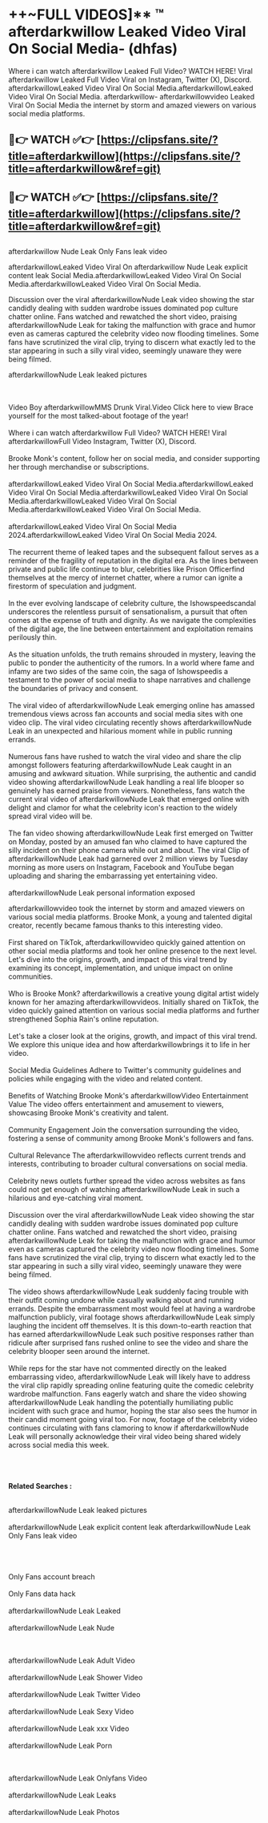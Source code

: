 #  ++~FULL VIDEOS]** ™ afterdarkwillow Leaked Video Viral On Social Media- (dhfas)

Where i can watch afterdarkwillow Leaked Full Video? WATCH HERE! Viral afterdarkwillow Leaked Full Video Viral on Instagram, Twitter (X), Discord.
afterdarkwillowLeaked Video Viral On Social Media.afterdarkwillowLeaked Video Viral On Social Media.
afterdarkwillow- afterdarkwillowvideo Leaked Viral On Social Media the internet by storm and amazed viewers on various social media platforms.



## 🔴👉 WATCH ✅👉 [https://clipsfans.site/?title=afterdarkwillow](https://clipsfans.site/?title=afterdarkwillow&ref=git)


## 🔴👉 WATCH ✅👉 [https://clipsfans.site/?title=afterdarkwillow](https://clipsfans.site/?title=afterdarkwillow&ref=git)
##


afterdarkwillow Nude Leak Only Fans leak video 


afterdarkwillowLeaked Video Viral On  afterdarkwillow Nude Leak explicit content leak Social Media.afterdarkwillowLeaked Video Viral On Social Media.afterdarkwillowLeaked Video Viral On Social Media.



Discussion over the viral afterdarkwillowNude Leak video showing the star candidly dealing with sudden wardrobe issues dominated pop culture chatter online. Fans watched and rewatched the short video, praising afterdarkwillowNude Leak for taking the malfunction with grace and humor even as cameras captured the celebrity video now flooding timelines. Some fans have scrutinized the viral clip, trying to discern what exactly led to the star appearing in such a silly viral video, seemingly unaware they were being filmed.


afterdarkwillowNude Leak leaked pictures


  <br>

  <br>
Video Boy afterdarkwillowMMS Drunk Viral.Video Click here to view Brace yourself for the most talked-about footage of the year!
<br><br>
Where i can watch afterdarkwillow Full Video? WATCH HERE! Viral afterdarkwillowFull Video Instagram, Twitter (X), Discord.
<br><br>
Brooke Monk's content, follow her on social media, and consider supporting her through merchandise or subscriptions.
<br><br>
afterdarkwillowLeaked Video Viral On Social Media.afterdarkwillowLeaked Video Viral On Social Media.afterdarkwillowLeaked Video Viral On Social Media.afterdarkwillowLeaked Video Viral On Social Media.afterdarkwillowLeaked Video Viral On Social Media.
<br><br>
afterdarkwillowLeaked Video Viral On Social Media 2024.afterdarkwillowLeaked Video Viral On Social Media 2024.
<br><br>
The recurrent theme of leaked tapes and the subsequent fallout serves as a reminder of the fragility of reputation in the digital era. As the lines between private and public life continue to blur, celebrities like Prison Officerfind themselves at the mercy of internet chatter, where a rumor can ignite a firestorm of speculation and judgment.
<br><br>
In the ever evolving landscape of celebrity culture, the Ishowspeedscandal underscores the relentless pursuit of sensationalism, a pursuit that often comes at the expense of truth and dignity. As we navigate the complexities of the digital age, the line between entertainment and exploitation remains perilously thin.
<br><br>
As the situation unfolds, the truth remains shrouded in mystery, leaving the public to ponder the authenticity of the rumors. In a world where fame and infamy are two sides of the same coin, the saga of Ishowspeedis a testament to the power of social media to shape narratives and challenge the boundaries of privacy and consent.
<br><br>
The viral video of afterdarkwillowNude Leak emerging online has amassed tremendous views across fan accounts and social media sites with one video clip. The viral video circulating recently shows afterdarkwillowNude Leak in an unexpected and hilarious moment while in public running errands.
<br><br>
Numerous fans have rushed to watch the viral video and share the clip amongst followers featuring afterdarkwillowNude Leak caught in an amusing and awkward situation. While surprising, the authentic and candid video showing afterdarkwillowNude Leak handling a real life blooper so genuinely has earned praise from viewers. Nonetheless, fans watch the current viral video of afterdarkwillowNude Leak that emerged online with delight and clamor for what the celebrity icon's reaction to the widely spread viral video will be.
<br><br>
The fan video showing afterdarkwillowNude Leak first emerged on Twitter on Monday, posted by an amused fan who claimed to have captured the silly incident on their phone camera while out and about. The viral Clip of afterdarkwillowNude Leak had garnered over 2 million views by Tuesday morning as more users on Instagram, Facebook and YouTube began uploading and sharing the embarrassing yet entertaining video.
<br><br>
afterdarkwillowNude Leak personal information exposed

afterdarkwillowvideo took the internet by storm and amazed viewers on various social media platforms. Brooke Monk, a young and talented digital creator, recently became famous thanks to this interesting video.
<br><br>
First shared on TikTok, afterdarkwillowvideo quickly gained attention on other social media platforms and took her online presence to the next level. Let's dive into the origins, growth, and impact of this viral trend by examining its concept, implementation, and unique impact on online communities.
<br><br>
Who is Brooke Monk? afterdarkwillowis a creative young digital artist widely known for her amazing afterdarkwillowvideos. Initially shared on TikTok, the video quickly gained attention on various social media platforms and further strengthened Sophia Rain's online reputation.
<br><br>
Let's take a closer look at the origins, growth, and impact of this viral trend. We explore this unique idea and how afterdarkwillowbrings it to life in her video.
<br><br>
Social Media Guidelines Adhere to Twitter's community guidelines and policies while engaging with the video and related content.
<br><br>
Benefits of Watching Brooke Monk's afterdarkwillowVideo Entertainment Value The video offers entertainment and amusement to viewers, showcasing Brooke Monk's creativity and talent.
<br><br>
Community Engagement Join the conversation surrounding the video, fostering a sense of community among Brooke Monk's followers and fans.
<br><br>
Cultural Relevance The afterdarkwillowvideo reflects current trends and interests, contributing to broader cultural conversations on social media.
<br><br>
Celebrity news outlets further spread the video across websites as fans could not get enough of watching afterdarkwillowNude Leak in such a hilarious and eye-catching viral moment.
<br><br>
Discussion over the viral afterdarkwillowNude Leak video showing the star candidly dealing with sudden wardrobe issues dominated pop culture chatter online. Fans watched and rewatched the short video, praising afterdarkwillowNude Leak for taking the malfunction with grace and humor even as cameras captured the celebrity video now flooding timelines. Some fans have scrutinized the viral clip, trying to discern what exactly led to the star appearing in such a silly viral video, seemingly unaware they were being filmed.
<br><br>
The video shows afterdarkwillowNude Leak suddenly facing trouble with their outfit coming undone while casually walking about and running errands. Despite the embarrassment most would feel at having a wardrobe malfunction publicly, viral footage shows afterdarkwillowNude Leak simply laughing the incident off themselves. It is this down-to-earth reaction that has earned afterdarkwillowNude Leak such positive responses rather than ridicule after surprised fans rushed online to see the video and share the celebrity blooper seen around the internet.
<br><br>
While reps for the star have not commented directly on the leaked embarrassing video, afterdarkwillowNude Leak will likely have to address the viral clip rapidly spreading online featuring quite the comedic celebrity wardrobe malfunction. Fans eagerly watch and share the video showing afterdarkwillowNude Leak handling the potentially humiliating public incident with such grace and humor, hoping the star also sees the humor in their candid moment going viral too. For now, footage of the celebrity video continues circulating with fans clamoring to know if afterdarkwillowNude Leak will personally acknowledge their viral video being shared widely across social media this week.
<br><br>

<br><br>
<strong>Related Searches :</strong>
<br><br>

afterdarkwillowNude Leak leaked pictures
<br><br>
afterdarkwillowNude Leak explicit content leak
afterdarkwillowNude Leak Only Fans leak video
<br><br>

<br><br>
Only Fans account breach
<br><br>
Only Fans data hack
<br><br>
afterdarkwillowNude Leak Leaked
<br><br>
afterdarkwillowNude Leak Nude

<br><br>
afterdarkwillowNude Leak Adult Video
<br><br>
afterdarkwillowNude Leak Shower Video
<br><br>
afterdarkwillowNude Leak Twitter Video
<br><br>
afterdarkwillowNude Leak Sexy Video
<br><br>
afterdarkwillowNude Leak xxx Video
<br><br>
afterdarkwillowNude Leak Porn

<br><br>
afterdarkwillowNude Leak Onlyfans Video
<br><br>
afterdarkwillowNude Leak Leaks
<br><br>
afterdarkwillowNude Leak Photos